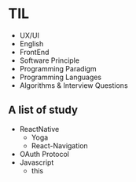 # TIL
- UX/UI
- English
- FrontEnd
- Software Principle
- Programming Paradigm
- Programming Languages
- Algorithms & Interview Questions

## A list of study
- ReactNative
  - Yoga
  - React-Navigation
- OAuth Protocol
- Javascript
  - this